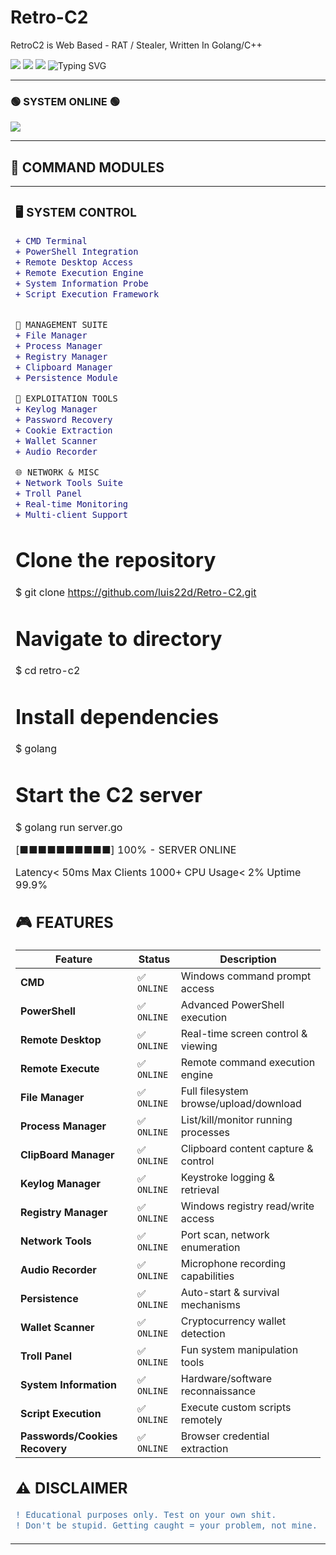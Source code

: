 # Retro-C2
RetroC2 is Web Based - RAT / Stealer,  Written In Golang/C++


<img src="https://img.shields.io/badge/STATUS-ACTIVE-00ff00?style=for-the-badge&labelColor=000000">
<img src="https://img.shields.io/badge/VERSION-2025-00ff00?style=for-the-badge&labelColor=000000">
<img src="https://img.shields.io/badge/CLIENTS-CONNECTED-00ff00?style=for-the-badge&labelColor=000000">

<img src="https://readme-typing-svg.herokuapp.com?font=Fira+Code&weight=700&size=30&pause=1000&color=00FF00&background=000000&center=true&vCenter=true&width=800&lines=ADVANCED+COMMAND+%26+CONTROL+FRAMEWORK;RETRO+TERMINAL+INTERFACE;FULL+SYSTEM+DOMINATION" alt="Typing SVG" />

---

### 🟢 **SYSTEM ONLINE** 🟢

<img src="https://img.shields.io/badge/░▒▓█ INITIALIZING RETRO C2 TERMINAL █▓▒░-000000?style=flat&labelColor=00ff00">

</div>

---

## 📡 **COMMAND MODULES**

<table>
<tr>
<td width="50%">

### 🖥️ **SYSTEM CONTROL**
```diff
+ CMD Terminal
+ PowerShell Integration  
+ Remote Desktop Access
+ Remote Execution Engine
+ System Information Probe
+ Script Execution Framework


🔧 MANAGEMENT SUITE
+ File Manager
+ Process Manager
+ Registry Manager
+ Clipboard Manager
+ Persistence Module

🎯 EXPLOITATION TOOLS
+ Keylog Manager
+ Password Recovery
+ Cookie Extraction
+ Wallet Scanner
+ Audio Recorder

🌐 NETWORK & MISC
+ Network Tools Suite
+ Troll Panel
+ Real-time Monitoring
+ Multi-client Support
```

# Clone the repository
$ git clone https://github.com/luis22d/Retro-C2.git

# Navigate to directory
$ cd retro-c2

# Install dependencies
$ golang

# Start the C2 server
$ golang run server.go

[■■■■■■■■■■] 100% - SERVER ONLINE


Latency< 50ms
Max Clients 1000+
CPU Usage< 2%
Uptime 99.9%


## 🎮 **FEATURES**

<div align="center">

| Feature | Status | Description |
|---------|--------|-------------|
| **CMD** | ✅ `ONLINE` | Windows command prompt access |
| **PowerShell** | ✅ `ONLINE` | Advanced PowerShell execution |
| **Remote Desktop** | ✅ `ONLINE` | Real-time screen control & viewing |
| **Remote Execute** | ✅ `ONLINE` | Remote command execution engine |
| **File Manager** | ✅ `ONLINE` | Full filesystem browse/upload/download |
| **Process Manager** | ✅ `ONLINE` | List/kill/monitor running processes |
| **ClipBoard Manager** | ✅ `ONLINE` | Clipboard content capture & control |
| **Keylog Manager** | ✅ `ONLINE` | Keystroke logging & retrieval |
| **Registry Manager** | ✅ `ONLINE` | Windows registry read/write access |
| **Network Tools** | ✅ `ONLINE` | Port scan, network enumeration |
| **Audio Recorder** | ✅ `ONLINE` | Microphone recording capabilities |
| **Persistence** | ✅ `ONLINE` | Auto-start & survival mechanisms |
| **Wallet Scanner** | ✅ `ONLINE` | Cryptocurrency wallet detection |
| **Troll Panel** | ✅ `ONLINE` | Fun system manipulation tools |
| **System Information** | ✅ `ONLINE` | Hardware/software reconnaissance |
| **Script Execution** | ✅ `ONLINE` | Execute custom scripts remotely |
| **Passwords/Cookies Recovery** | ✅ `ONLINE` | Browser credential extraction |

</div>


## ⚠️ **DISCLAIMER**

```diff
! Educational purposes only. Test on your own shit.
! Don't be stupid. Getting caught = your problem, not mine.
